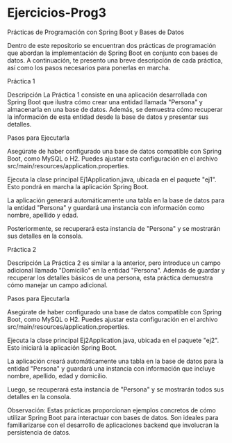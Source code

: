 # Ejercicios-Prog3
Prácticas de Programación con Spring Boot y Bases de Datos

Dentro de este repositorio se encuentran dos prácticas de programación que abordan la implementación de Spring Boot en conjunto con bases de datos. A continuación, te presento una breve descripción de cada práctica, así como los pasos necesarios para ponerlas en marcha.

Práctica 1

Descripción
La Práctica 1 consiste en una aplicación desarrollada con Spring Boot que ilustra cómo crear una entidad llamada "Persona" y almacenarla en una base de datos. Además, se demuestra cómo recuperar la información de esta entidad desde la base de datos y presentar sus detalles.

Pasos para Ejecutarla

Asegúrate de haber configurado una base de datos compatible con Spring Boot, como MySQL o H2. Puedes ajustar esta configuración en el archivo src/main/resources/application.properties.

Ejecuta la clase principal Ej1Application.java, ubicada en el paquete "ej1". Esto pondrá en marcha la aplicación Spring Boot.

La aplicación generará automáticamente una tabla en la base de datos para la entidad "Persona" y guardará una instancia con información como nombre, apellido y edad.

Posteriormente, se recuperará esta instancia de "Persona" y se mostrarán sus detalles en la consola.

Práctica 2

Descripción
La Práctica 2 es similar a la anterior, pero introduce un campo adicional llamado "Domicilio" en la entidad "Persona". Además de guardar y recuperar los detalles básicos de una persona, esta práctica demuestra cómo manejar un campo adicional.

Pasos para Ejecutarla

Asegúrate de haber configurado una base de datos compatible con Spring Boot, como MySQL o H2. Puedes ajustar esta configuración en el archivo src/main/resources/application.properties.

Ejecuta la clase principal Ej2Application.java, ubicada en el paquete "ej2". Esto iniciará la aplicación Spring Boot.

La aplicación creará automáticamente una tabla en la base de datos para la entidad "Persona" y guardará una instancia con información que incluye nombre, apellido, edad y domicilio.

Luego, se recuperará esta instancia de "Persona" y se mostrarán todos sus detalles en la consola.

Observación: Estas prácticas proporcionan ejemplos concretos de cómo utilizar Spring Boot para interactuar con bases de datos. Son ideales para familiarizarse con el desarrollo de aplicaciones backend que involucran la persistencia de datos.
